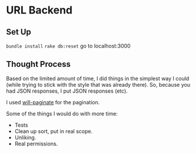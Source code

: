 # URL Backend

## Set Up
`bundle install` 
`rake db:reset`
go to localhost:3000

## Thought Process
Based on the limited amount of time, I did things in the simplest way I could (while trying to stick with the style that was already there). So, because you had JSON responses, I put JSON responses (etc).

I used [will-paginate](https://github.com/mislav/will_paginate) for the pagination.

Some of the things I would do with more time:

 - Tests
 - Clean up sort, put in real scope.
 - Unliking.
 - Real permissions.
